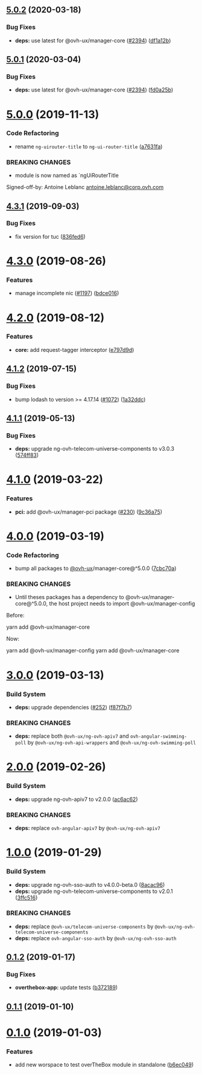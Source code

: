 ## [5.0.2](https://github.com/ovh/manager/compare/@ovh-ux/manager-overthebox-app@5.0.1...@ovh-ux/manager-overthebox-app@5.0.2) (2020-03-18)


### Bug Fixes

* **deps:** use latest for @ovh-ux/manager-core ([#2394](https://github.com/ovh/manager/issues/2394)) ([df1a12b](https://github.com/ovh/manager/commit/df1a12bc132cebb55f0a70a317e406ee78574faa))



## [5.0.1](https://github.com/ovh/manager/compare/@ovh-ux/manager-overthebox-app@5.0.0...@ovh-ux/manager-overthebox-app@5.0.1) (2020-03-04)


### Bug Fixes

* **deps:** use latest for @ovh-ux/manager-core ([#2394](https://github.com/ovh/manager/issues/2394)) ([fd0a25b](https://github.com/ovh/manager/commit/fd0a25b11bd5119649daf3b1605bb56bf70f3ff9))



# [5.0.0](https://github.com/ovh/manager/compare/@ovh-ux/manager-overthebox-app@4.3.1...@ovh-ux/manager-overthebox-app@5.0.0) (2019-11-13)


### Code Refactoring

* rename `ng-uirouter-title` to `ng-ui-router-title` ([a7631fa](https://github.com/ovh/manager/commit/a7631fac619f9052cac9ab7770bc31b8631b8285))


### BREAKING CHANGES

* module is now named as `ngUiRouterTitle

Signed-off-by: Antoine Leblanc <antoine.leblanc@corp.ovh.com>



## [4.3.1](https://github.com/ovh-ux/manager/compare/@ovh-ux/manager-overthebox-app@4.3.0...@ovh-ux/manager-overthebox-app@4.3.1) (2019-09-03)


### Bug Fixes

* fix version for tuc ([836fed6](https://github.com/ovh-ux/manager/commit/836fed6))



# [4.3.0](https://github.com/ovh-ux/manager/compare/@ovh-ux/manager-overthebox-app@4.2.0...@ovh-ux/manager-overthebox-app@4.3.0) (2019-08-26)


### Features

* manage incomplete nic ([#1197](https://github.com/ovh-ux/manager/issues/1197)) ([bdce016](https://github.com/ovh-ux/manager/commit/bdce016))



# [4.2.0](https://github.com/ovh-ux/manager/compare/@ovh-ux/manager-overthebox-app@4.1.2...@ovh-ux/manager-overthebox-app@4.2.0) (2019-08-12)


### Features

* **core:** add request-tagger interceptor ([e797d9d](https://github.com/ovh-ux/manager/commit/e797d9d))



## [4.1.2](https://github.com/ovh-ux/manager/compare/@ovh-ux/manager-overthebox-app@4.1.1...@ovh-ux/manager-overthebox-app@4.1.2) (2019-07-15)


### Bug Fixes

* bump lodash to version >= 4.17.14 ([#1072](https://github.com/ovh-ux/manager/issues/1072)) ([1a32ddc](https://github.com/ovh-ux/manager/commit/1a32ddc))



## [4.1.1](https://github.com/ovh-ux/manager/compare/@ovh-ux/manager-overthebox-app@4.1.0...@ovh-ux/manager-overthebox-app@4.1.1) (2019-05-13)


### Bug Fixes

* **deps:** upgrade ng-ovh-telecom-universe-components to v3.0.3 ([574ff83](https://github.com/ovh-ux/manager/commit/574ff83))



# [4.1.0](https://github.com/ovh-ux/manager/compare/@ovh-ux/manager-overthebox-app@4.0.0...@ovh-ux/manager-overthebox-app@4.1.0) (2019-03-22)


### Features

* **pci:** add @ovh-ux/manager-pci package ([#230](https://github.com/ovh-ux/manager/issues/230)) ([9c36a75](https://github.com/ovh-ux/manager/commit/9c36a75))



# [4.0.0](https://github.com/ovh-ux/manager/compare/@ovh-ux/manager-overthebox-app@3.0.0...@ovh-ux/manager-overthebox-app@4.0.0) (2019-03-19)


### Code Refactoring

* bump all packages to [@ovh-ux](https://github.com/ovh-ux)/manager-core@^5.0.0 ([7cbc70a](https://github.com/ovh-ux/manager/commit/7cbc70a))


### BREAKING CHANGES

* Until theses packages has a dependency to @ovh-ux/manager-core@^5.0.0, the host project needs to import @ovh-ux/manager-config

Before:

yarn add @ovh-ux/manager-core

Now:

yarn add @ovh-ux/manager-config
yarn add @ovh-ux/manager-core



# [3.0.0](https://github.com/ovh-ux/manager/compare/@ovh-ux/manager-overthebox-app@2.0.0...@ovh-ux/manager-overthebox-app@3.0.0) (2019-03-13)


### Build System

* **deps:** upgrade dependencies ([#252](https://github.com/ovh-ux/manager/issues/252)) ([f87f7b7](https://github.com/ovh-ux/manager/commit/f87f7b7))


### BREAKING CHANGES

* **deps:** replace both `@ovh-ux/ng-ovh-apiv7` and `ovh-angular-swimming-poll` by `@ovh-ux/ng-ovh-api-wrappers` and `@ovh-ux/ng-ovh-swimming-poll`



# [2.0.0](https://github.com/ovh-ux/manager/compare/@ovh-ux/manager-overthebox-app@1.0.0...@ovh-ux/manager-overthebox-app@2.0.0) (2019-02-26)


### Build System

* **deps:** upgrade ng-ovh-apiv7 to v2.0.0 ([ac6ac62](https://github.com/ovh-ux/manager/commit/ac6ac62))


### BREAKING CHANGES

* **deps:** replace `ovh-angular-apiv7` by `@ovh-ux/ng-ovh-apiv7`



# [1.0.0](https://github.com/ovh-ux/manager/compare/@ovh-ux/manager-overthebox-app@0.1.2...@ovh-ux/manager-overthebox-app@1.0.0) (2019-01-29)


### Build System

* **deps:** upgrade ng-ovh-sso-auth to v4.0.0-beta.0 ([8acac96](https://github.com/ovh-ux/manager/commit/8acac96))
* **deps:** upgrade ng-ovh-telecom-universe-components to v2.0.1 ([3ffc516](https://github.com/ovh-ux/manager/commit/3ffc516))


### BREAKING CHANGES

* **deps:** replace `@ovh-ux/telecom-universe-components` by `@ovh-ux/ng-ovh-telecom-universe-components`
* **deps:** replace `ovh-angular-sso-auth` by `@ovh-ux/ng-ovh-sso-auth`



## [0.1.2](https://github.com/ovh-ux/manager/compare/@ovh-ux/manager-overthebox-app@0.1.1...@ovh-ux/manager-overthebox-app@0.1.2) (2019-01-17)


### Bug Fixes

* **overthebox-app:** update tests ([b372189](https://github.com/ovh-ux/manager/commit/b372189))



## [0.1.1](https://github.com/ovh-ux/manager/compare/@ovh-ux/manager-overthebox-app@0.1.0...@ovh-ux/manager-overthebox-app@0.1.1) (2019-01-10)



# [0.1.0](https://github.com/ovh-ux/manager/compare/@ovh-ux/manager-overthebox-app@0.0.0...@ovh-ux/manager-overthebox-app@0.1.0) (2019-01-03)


### Features

* add new worspace to test overTheBox module in standalone ([b6ec049](https://github.com/ovh-ux/manager/commit/b6ec049))



